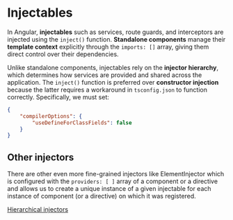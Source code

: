 # Injectables

In Angular, **injectables** such as services, route guards, and interceptors are injected using the
`inject()` function. **Standalone components** manage their **template context** explicitly through
the `imports: []` array, giving them direct control over their dependencies.

Unlike standalone components, injectables rely on the **injector hierarchy**, which determines how
services are provided and shared across the application. The `inject()` function is preferred over
**constructor injection** because the latter requires a workaround in `tsconfig.json`
to function correctly. Specifically, we must set:

```json
{
    "compilerOptions": {
        "useDefineForClassFields": false
    }
}
```

## Other injectors

There are other even more fine-grained injectors like ElementInjector
which is configured with the `providers: [ ]` array of a component or a
directive and allows us to create a unique instance of a given injectable for
each instance of component (or a directive) on which it was registered.

[Hierarchical injectors](https://angular.dev/guide/di/hierarchical-dependency-injection)
